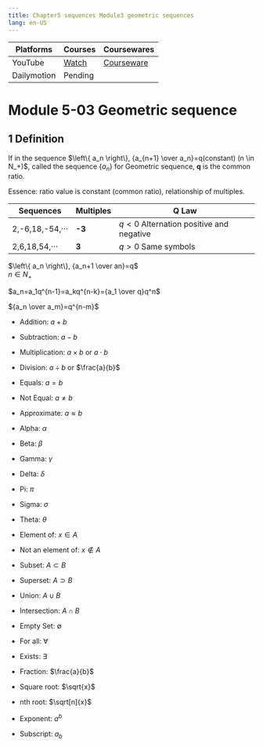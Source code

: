 ```yaml
---
title: Chapter5 sequences Module3 geometric sequences
lang: en-US
---
```


| Platforms   | Courses                                                                                      | Coursewares                                                       |
|-------------|----------------------------------------------------------------------------------------------|-------------------------------------------------------------------|
| YouTube     | [Watch](https://www.youtube.com/watch?v=8Bum9KaQM4o&list=PLm0MFkgiW1JgKq1kku2WxmrElFbDl7p_s) | [Courseware](../../public/math/Core%20courses/pdf/Courseware.pdf) |
| Dailymotion | Pending                                                                                      |                                                                   |


# Module 5-03 Geometric sequence

## 1 Definition  
If in the sequence $\left\{ a_n \right\}, {a_{n+1} \over a_n}=q(constant) (n \in N_+)$, 
called the sequence $\left\{ a_n \right\}$ for Geometric sequence, __q__ is the common ratio.  

Essence: ratio value is constant (common ratio), relationship of multiples.  


| Sequences       | Multiples | __Q__ Law                               |
|-----------------|-----------|-----------------------------------------|
| 2,-6,18,-54,··· | __-3__    | $q<0$ Alternation positive and negative |
| 2,6,18,54,···   | __3__     | $q>0$ Same symbols                      |









$\left\{ a_n \right\}, {a_n+1 \over an}=q$  
$n \in N_+$

$a_n=a_1q^{n-1}=a_kq^{n-k}={a_1 \over q}q^n$

${a_n \over a_m}=q^{n-m}$

- Addition: $a + b$
- Subtraction: $a - b$
- Multiplication: $a \times b$ or $a \cdot b$
- Division: $a \div b$ or $\frac{a}{b}$
- Equals: $a = b$
- Not Equal: $a \neq b$
- Approximate: $a \approx b$


- Alpha: $\alpha$
- Beta: $\beta$
- Gamma: $\gamma$
- Delta: $\delta$
- Pi: $\pi$
- Sigma: $\sigma$
- Theta: $\theta$


- Element of: $x \in A$
- Not an element of: $x \notin A$
- Subset: $A \subset B$
- Superset: $A \supset B$
- Union: $A \cup B$
- Intersection: $A \cap B$
- Empty Set: $\emptyset$
- For all: $\forall$
- Exists: $\exists$


- Fraction: $\frac{a}{b}$
- Square root: $\sqrt{x}$
- nth root: $\sqrt[n]{x}$
- Exponent: $a^b$
- Subscript: $a_b$





